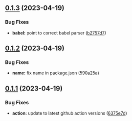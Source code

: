 ## [0.1.3](https://github.com/alumni-ventures-group/eslint-config-av/compare/v0.1.2...v0.1.3) (2023-04-19)


### Bug Fixes

* **babel:** point to correct babel parser ([b2757d7](https://github.com/alumni-ventures-group/eslint-config-av/commit/b2757d718a7c27afa78f9fb37d8a70424f5d76d4))

## [0.1.2](https://github.com/alumni-ventures-group/eslint-config-av/compare/v0.1.1...v0.1.2) (2023-04-19)


### Bug Fixes

* **name:** fix name in package.json ([590a25a](https://github.com/alumni-ventures-group/eslint-config-av/commit/590a25a0bec247d32671f9f4d228320910c623da))

## [0.1.1](https://github.com/alumni-ventures-group/eslint-config-av/compare/v0.1.0...v0.1.1) (2023-04-19)


### Bug Fixes

* **action:** update to latest github action versions ([6375e7d](https://github.com/alumni-ventures-group/eslint-config-av/commit/6375e7d62e9d0545b4bd5442cb71acda02f353af))
